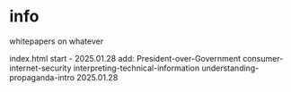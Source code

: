 # **info**

whitepapers on whatever 

index.html start - 2025.01.28
add: 
President-over-Government
consumer-internet-security
interpreting-technical-information
understanding-propaganda-intro
2025.01.28

